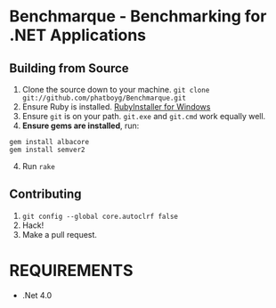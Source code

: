 Benchmarque - Benchmarking for .NET Applications
================================================

## Building from Source

 1. Clone the source down to your machine.
   `git clone git://github.com/phatboyg/Benchmarque.git`
 1. Ensure Ruby is installed. [RubyInstaller for Windows](http://rubyinstaller.org/)
 1. Ensure `git` is on your path. `git.exe` and `git.cmd` work equally well.
 1. **Ensure gems are installed**, run:

```
gem install albacore
gem install semver2
```

4. Run `rake`

## Contributing

 1. `git config --global core.autoclrf false`
 1. Hack!
 1. Make a pull request.

# REQUIREMENTS
* .Net 4.0
